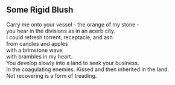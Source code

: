 Some Rigid Blush
----------------
Carry me onto your vessel - the orange of my stone -  
you hear in the divisions as in an acerb city.  
I could refresh torrent, receptacle, and ash  
from candles and apples  
with a brimstone wave  
with brambles in my heart.  
You develop slowly into a land to seek your business.  
In the coagulating enemies. Kissed and then inherited in the land.  
Not recovering is a form of treading.  
